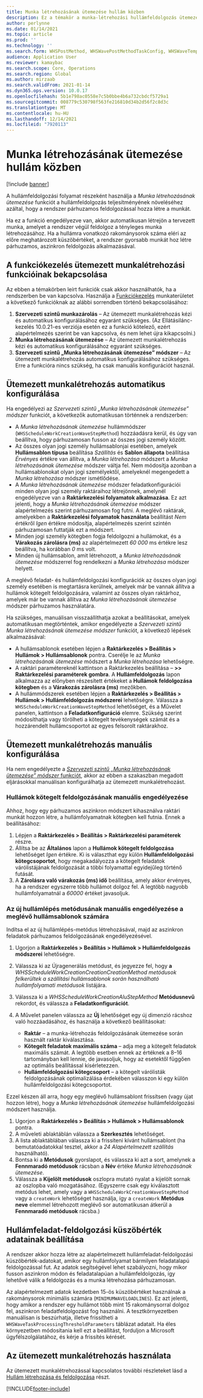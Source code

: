 ```yaml
---
title: Munka létrehozásának ütemezése hullám közben
description: Ez a témakör a munka-létrehozási hullámfeldolgozás ütemezésének beállítását és használatát ismerteti.
author: perlynne
ms.date: 01/14/2021
ms.topic: article
ms.prod: ''
ms.technology: ''
ms.search.form: WHSPostMethod, WHSWavePostMethodTaskConfig, WHSWaveTemplateTable, WHSParameters, WHSWaveTableListPage, WHSWorkTableListPage, WHSWorkTable, BatchJobEnhanced, WHSPlannedWorkOrder
audience: Application User
ms.reviewer: kamaybac
ms.search.scope: Core, Operations
ms.search.region: Global
ms.author: mirzaab
ms.search.validFrom: 2021-01-14
ms.dyn365.ops.version: 10.0.17
ms.openlocfilehash: 5b1e798ac0558e7c5b0bbe4b6a732cbdcf5729a1
ms.sourcegitcommit: 008779c530798f563fe216810d34b2d56f2c8d3c
ms.translationtype: MT
ms.contentlocale: hu-HU
ms.lasthandoff: 12/14/2021
ms.locfileid: "7920113"
---
```

# <a name="schedule-work-creation-during-wave"></a>Munka létrehozásának ütemezése hullám közben

[!include [banner](../../includes/banner.md)]

A hullámfeldolgozási folyamat részeként használja a *Munka létrehozásának ütemezése* funkciót a hullámfeldolgozás teljesítményének növeléséhez azáltal, hogy a rendszer párhuzamos feldolgozással hozza létre a munkát.

Ha ez a funkció engedélyezve van, akkor automatikusan létrejön a tervezett munka, amelyet a rendszer végül feldolgoz a tényleges munka létrehozásához. Ha a hullámra vonatkozó rakománysorok száma eléri az előre meghatározott küszöbértéket, a rendszer gyorsabb munkát hoz létre párhuzamos, aszinkron feldolgozás alkalmazásával.

## <a name="turn-on-the-scheduled-work-creation-features-in-feature-management"></a>A funkciókezelés ütemezett munkalétrehozási funkcióinak bekapcsolása

Az ebben a témakörben leírt funkciók csak akkor használhatók, ha a rendszerben be van kapcsolva. Használja a [Funkciókezelés](../../fin-ops-core/fin-ops/get-started/feature-management/feature-management-overview.md) munkaterületet a következő funkcióknak az alábbi sorrendben történő bekapcsolásához:

1. **Szervezeti szintű munkazárolás** – Az ütemezett munkalétrehozás kézi és automatikus konfigurálásához egyaránt szükséges. (Az Ellátásilánc-kezelés 10.0.21-es verziója esetén ez a funkció kötelező, ezért alapértelmezés szerint be van kapcsolva, és nem lehet újra kikapcsolni.)
1. **Munka létrehozásának ütemezése** – Az ütemezett munkalétrehozás kézi és automatikus konfigurálásához egyaránt szükséges.
1. **Szervezeti szintű „Munka létrehozásának ütemezése” módszer** – Az ütemezett munkalétrehozás automatikus konfigurálásához szükséges. Erre a funkcióra nincs szükség, ha csak manuális konfigurációt használ.

<a name="Auto-enable-schedule-work-creation"></a>

## <a name="automatically-configure-scheduled-work-creation"></a>Ütemezett munkalétrehozás automatikus konfigurálása

Ha engedélyezi az *Szervezeti szintű „Munka létrehozásának ütemezése” módszer* funkciót, a következők automatikusan történnek a rendszerben:

- A *Munka létrehozásának ütemezése* hullámmódszer (`WHSScheduleWorkCreationWaveStepMethod`) hozzáadásra kerül, és úgy van beállítva, hogy párhuzamosan fusson az összes jogi személy között.
- Az összes olyan jogi személy hullámsablonjai esetében, amelyek **Hullámsablon típusa** beállítása *Szállítás* és **Sablon állapota** beállítása *Érvényes* értékre van állítva, a *Munka létrehozása* módszert a *Munka létrehozásának ütemezése* módszer váltja fel. Nem módosítja azonban a hullámsablonokat olyan jogi személyektől, amelyeknél megengedett a *Munka létrehozása* módszer ismétlődése.
- A *Munka létrehozásának ütemezése* módszer feladatkonfigurációi minden olyan jogi személy raktáraihoz létrejönnek, amelynél engedélyezve van a **Raktárkezelési folyamatok alkalmazása**. Ez azt jelenti, hogy a *Munka létrehozásának ütemezése* módszer alapértelmezés szerint párhuzamosan fog futni. A meglévő raktárak, amelyekben a **Raktárkezelési folyamatok használata** beállítást *Nem* értékről *Igen* értékre módosítja, alapértelmezés szerint szintén párhuzamosan futtatják ezt a módszert.
- Minden jogi személy kötegben fogja feldolgozni a hullámokat, és a **Várakozás zárolásra (ms)** az alapértelmezett *60 000* ms értékre lesz beállítva, ha korábban *0* ms volt.
- Minden új hullámsablon, amit létrehozott, a *Munka létrehozásának ütemezése* módszerrel fog rendelkezni a *Munka létrehozása* módszer helyett.

A meglévő feladat- és hullámfeldolgozási konfigurációk az összes olyan jogi személy esetében is megtartásra kerülnek, amelyek már be vannak állítva a hullámok kötegelt feldolgozására, valamint az összes olyan raktárhoz, amelyek már be vannak állítva az *Munka létrehozásának ütemezése* módszer párhuzamos használatára.

Ha szükséges, manuálisan visszaállíthatja azokat a beállításokat, amelyek automatikusan megtörténtek, amikor engedélyezte a *Szervezeti szintű Munka létrehozásának ütemezése módszer* funkciót, a következő lépések alkalmazásával:

- A hullámsablonok esetében lépjen a **Raktárkezelés \> Beállítás \> Hullámok \> Hullámsablonok** pontra. Cserélje le az *Munka létrehozásának ütemezése* módszert a *Munka létrehozása* lehetőségre.
- A raktári paramétereknél kattintson a Raktárkezelés beállítása – **\>\> Raktárkezelési paraméterek gombra**. A **Hullámfeldolgozás** lapon alkalmazza az előnyben részesített értékeket a **Hullámok feldolgozása kötegben** és a **Várakozás zárolásra (ms)** mezőkben.
- A hullámmódszerek esetében lépjen a **Raktárkezelés \> Beállítás \> Hullámok \> Hullámfeldolgozás módszerei** lehetőségre. Válassza a `WHSScheduleWorkCreationWaveStepMethod` lehetőséget, és a Művelet panelen, kattintson a **Feladatkonfiguráció** elemre. Szükség szerint módosíthatja vagy törölheti a kötegelt tevékenységek számát és a hozzárendelt hullámcsoportot az egyes felsorolt raktárakhoz.

## <a name="manually-configure-scheduled-work-creation"></a>Ütemezett munkalétrehozás manuális konfigurálása

Ha nem engedélyezte a [*Szervezeti szintű „Munka létrehozásának ütemezése” módszer* funkciót](#Auto-enable-schedule-work-creation), akkor az ebben a szakaszban megadott eljárásokkal manuálisan konfigurálhatja az ütemezett munkalétrehozást.

### <a name="manually-enable-batch-processing-of-waves"></a>Hullámok kötegelt feldolgozásának manuális engedélyezése

Ahhoz, hogy egy párhuzamos aszinkron módszert kihasználva raktári munkát hozzon létre, a hullámfolyamatnak kötegben kell futnia. Ennek a beállításához:

1. Lépjen a **Raktárkezelés \> Beállítás \> Raktárkezelési paraméterek** részre.
1. Állítsa be az **Általános** lapon a **Hullámok kötegelt feldolgozása** lehetőséget *Igen* értékre. Ki is választhat egy külön **Hullámfeldolgozási kötegcsoportot**, hogy megakadályozza a kötegelt feladatok várólistájának feldolgozását a többi folyamattal egyidejűleg történő futását.
1. A **Zárolásra való várakozás (ms) idő** beállítása, amely akkor érvényes, ha a rendszer egyszerre több hullámot dolgoz fel. A legtöbb nagyobb hullámfolyamatnál a *60000* értéket javasoljuk.

### <a name="manually-enable-the-new-wave-step-method-for-existing-wave-templates"></a>Az új hullámlépés metódusának manuális engedélyezése a meglévő hullámsablonok számára

Indítsa el az új hullámlépés-metódus létrehozásával, majd az aszinkron feladatok párhuzamos feldolgozásának engedélyezésével.

1. Ugorjon a **Raktárkezelés \> Beállítás \> Hullámok \> Hullámfeldolgozás módszerei** lehetőségre.
1. Válassza ki az Újragenerálás metódust, és jegyezze fel, hogy **a** *WHSScheduleWorkCreationCreationCreationMethod metódusok felkerültek a szállítási hullámsablonok során használható hullámfolyamati metódusok* listájára.
1. Válassza ki a *WHSScheduleWorkCreationAluStepMethod* **Metódusnevű** rekordot, és válassza a **Feladatkonfigurációt**.
1. A Művelet panelen válassza az **Új** lehetőséget egy új dimenzió rácshoz való hozzáadásához, és használja a következő beállításokat:

    - **Raktár** – a munka-létrehozás feldolgozásának ütemezése során használt raktár kiválasztása.
    - **Kötegelt feladatok maximális száma** – adja meg a kötegelt feladatok maximális számát. A legtöbb esetben ennek az értéknek a 8–16 tartományban kell lennie, de javasoljuk, hogy az esetektől függően az optimális beállítással kísérletezzen.
    - **Hullámfeldolgozási kötegcsoport** – a kötegelt várólisták feldolgozásának optimalizálása érdekében válasszon ki egy külön hullámfeldolgozási kötegcsoportot.

Ezzel készen áll arra, hogy egy meglévő hullámsablont frissítsen (vagy újat hozzon létre), hogy a *Munka létrehozásának ütemezése* hullámfeldolgozási módszert használja.

1. Ugorjon a **Raktárkezelés \> Beállítás \> Hullámok \> Hullámsablonok** pontra.
1. A műveleti ablaktáblán válassza a **Szerkesztés** lehetőséget.
1. A lista ablaktáblában válassza ki a frissíteni kívánt hullámsablont (ha bemutatóadatokkal tesztel, akkor a *24 Alapértelmezett szállítás* használható).
1. Bontsa ki a **Metódusok** gyorslapot, és válassza ki azt a sort, amelynek a **Fennmaradó metódusok** rácsban a **Név** értéke *Munka létrehozásának ütemezése*.
1. Válassza a **Kijelölt metódusok** oszlopra mutató nyalat a kijelölt sornak az oszlopba való mozgatásához. (Egyszerre csak egy kiválasztott metódus lehet, amely vagy a `WHSScheduleWorkCreationWaveStepMethod` vagy a `createWork` lehetőséget használja, így a `createWork` **Metódus neve** elemmel létrehozott meglévő sor automatikusan átkerül a **Fennmaradó metódusok** rácsba.)

## <a name="set-wave-task-processing-threshold-data"></a>Hullámfeladat-feldolgozási küszöbérték adatainak beállítása

A rendszer akkor hozza létre az alapértelmezett hullámfeladat-feldolgozási küszöbérték-adatokat, amikor egy hullámfolyamat bármilyen feladatalapú feldolgozással fut. Az adatok segítségével lehet szabályozni, hogy mikor fusson aszinkron módon és feladatalapúan a hullámfeldolgozás, így lehetővé válik a feldolgozás és a munka létrehozása párhuzamosan.

Az alapértelmezett adatok kezdetben 15-ös küszöbértéket használnak a rakománysorok minimális számára (`MINIMUMWAVELOADLINES`). Ez azt jelenti, hogy amikor a rendszer egy hullámot több mint 15 rakománysorral dolgoz fel, aszinkron feladatfeldolgozást fog használni. A tesztkörnyezetben manuálisan is beszúrhatja, illetve frissítheti a `WHSWaveTaskProcessingThresholdParameters` táblázat adatait. Ha éles környezetben módosítania kell ezt a beállítást, forduljon a Microsoft ügyfélszolgálatához, és kérje a frissítés kérését.

## <a name="work-with-the-scheduled-work-creation"></a>Az ütemezett munkalétrehozás használata

Az ütemezett munkalétrehozással kapcsolatos további részleteket lásd a [Hullám létrehozása és feldolgozása](wave-processing.md) részt. 


[!INCLUDE[footer-include](../../includes/footer-banner.md)]
